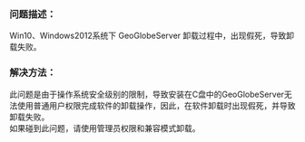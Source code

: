 ### 问题描述： ###

Win10、Windows2012系统下 GeoGlobeServer 卸载过程中，出现假死，导致卸载失败。


### 解决方法： ###
此问题是由于操作系统安全级别的限制，导致安装在C盘中的GeoGlobeServer无法使用普通用户权限完成软件的卸载操作，因此，在软件卸载时出现假死，并导致卸载失败。  
如果碰到此问题，请使用管理员权限和兼容模式卸载。
